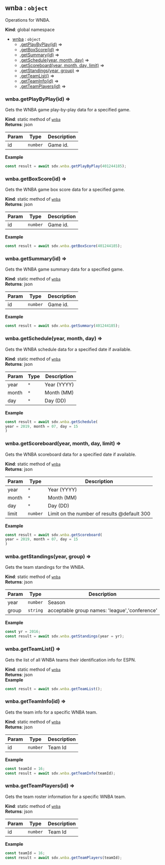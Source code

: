 <a name="wnba"></a>

## wnba : <code>object</code>
Operations for WNBA.

**Kind**: global namespace  

* [wnba](#wnba) : <code>object</code>
    * [.getPlayByPlay(id)](#wnba.getPlayByPlay) ⇒
    * [.getBoxScore(id)](#wnba.getBoxScore) ⇒
    * [.getSummary(id)](#wnba.getSummary) ⇒
    * [.getSchedule(year, month, day)](#wnba.getSchedule) ⇒
    * [.getScoreboard(year, month, day, limit)](#wnba.getScoreboard) ⇒
    * [.getStandings(year, group)](#wnba.getStandings) ⇒
    * [.getTeamList()](#wnba.getTeamList) ⇒
    * [.getTeamInfo(id)](#wnba.getTeamInfo) ⇒
    * [.getTeamPlayers(id)](#wnba.getTeamPlayers) ⇒

<a name="wnba.getPlayByPlay"></a>

### wnba.getPlayByPlay(id) ⇒
Gets the WNBA game play-by-play data for a specified game.

**Kind**: static method of [<code>wnba</code>](#wnba)  
**Returns**: json  

| Param | Type | Description |
| --- | --- | --- |
| id | <code>number</code> | Game id. |

**Example**  
```js
const result = await sdv.wnba.getPlayByPlay(401244185);
```
<a name="wnba.getBoxScore"></a>

### wnba.getBoxScore(id) ⇒
Gets the WNBA game box score data for a specified game.

**Kind**: static method of [<code>wnba</code>](#wnba)  
**Returns**: json  

| Param | Type | Description |
| --- | --- | --- |
| id | <code>number</code> | Game id. |

**Example**  
```js
const result = await sdv.wnba.getBoxScore(401244185);
```
<a name="wnba.getSummary"></a>

### wnba.getSummary(id) ⇒
Gets the WNBA game summary data for a specified game.

**Kind**: static method of [<code>wnba</code>](#wnba)  
**Returns**: json  

| Param | Type | Description |
| --- | --- | --- |
| id | <code>number</code> | Game id. |

**Example**  
```js
const result = await sdv.wnba.getSummary(401244185);
```
<a name="wnba.getSchedule"></a>

### wnba.getSchedule(year, month, day) ⇒
Gets the WNBA schedule data for a specified date if available.

**Kind**: static method of [<code>wnba</code>](#wnba)  
**Returns**: json  

| Param | Type | Description |
| --- | --- | --- |
| year | <code>\*</code> | Year (YYYY) |
| month | <code>\*</code> | Month (MM) |
| day | <code>\*</code> | Day (DD) |

**Example**  
```js
const result = await sdv.wnba.getSchedule(
year = 2019, month = 07, day = 15
)
```
<a name="wnba.getScoreboard"></a>

### wnba.getScoreboard(year, month, day, limit) ⇒
Gets the WNBA scoreboard data for a specified date if available.

**Kind**: static method of [<code>wnba</code>](#wnba)  
**Returns**: json  

| Param | Type | Description |
| --- | --- | --- |
| year | <code>\*</code> | Year (YYYY) |
| month | <code>\*</code> | Month (MM) |
| day | <code>\*</code> | Day (DD) |
| limit | <code>number</code> | Limit on the number of results @default 300 |

**Example**  
```js
const result = await sdv.wnba.getScoreboard(
year = 2019, month = 07, day = 15
)
```
<a name="wnba.getStandings"></a>

### wnba.getStandings(year, group) ⇒
Gets the team standings for the WNBA.

**Kind**: static method of [<code>wnba</code>](#wnba)  
**Returns**: json  

| Param | Type | Description |
| --- | --- | --- |
| year | <code>number</code> | Season |
| group | <code>string</code> | acceptable group names: 'league','conference' |

**Example**  
```js
const yr = 2016;
const result = await sdv.wnba.getStandings(year = yr);
```
<a name="wnba.getTeamList"></a>

### wnba.getTeamList() ⇒
Gets the list of all WNBA teams their identification info for ESPN.

**Kind**: static method of [<code>wnba</code>](#wnba)  
**Returns**: json  
**Example**  
```js
const result = await sdv.wnba.getTeamList();
```
<a name="wnba.getTeamInfo"></a>

### wnba.getTeamInfo(id) ⇒
Gets the team info for a specific WNBA team.

**Kind**: static method of [<code>wnba</code>](#wnba)  
**Returns**: json  

| Param | Type | Description |
| --- | --- | --- |
| id | <code>number</code> | Team Id |

**Example**  
```js
const teamId = 16;
const result = await sdv.wnba.getTeamInfo(teamId);
```
<a name="wnba.getTeamPlayers"></a>

### wnba.getTeamPlayers(id) ⇒
Gets the team roster information for a specific WNBA team.

**Kind**: static method of [<code>wnba</code>](#wnba)  
**Returns**: json  

| Param | Type | Description |
| --- | --- | --- |
| id | <code>number</code> | Team Id |

**Example**  
```js
const teamId = 16;
const result = await sdv.wnba.getTeamPlayers(teamId);
```
